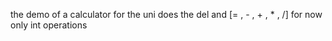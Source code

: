 the demo of a calculator for the uni
does the del and [= , - , + , * , /] for now only int operations

